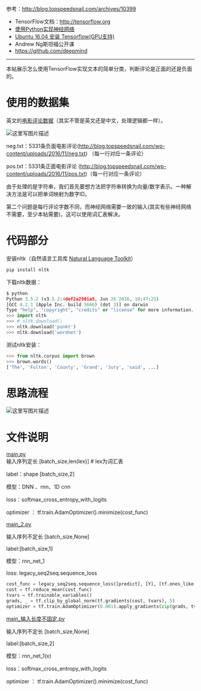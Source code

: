 参考：http://blog.topspeedsnail.com/archives/10399

- TensorFlow文档：http://tensorflow.org
- [使用Python实现神经网络](http://blog.topspeedsnail.com/archives/10377)
- [Ubuntu 16.04 安装 Tensorflow(GPU支持)](http://blog.topspeedsnail.com/archives/10116)
- Andrew Ng斯坦福公开课
- https://github.com/deepmind


----------
本帖展示怎么使用TensorFlow实现文本的简单分类，判断评论是正面的还是负面的。

# 使用的数据集

英文的[电影评论数据](https://www.cs.cornell.edu/people/pabo/movie-review-data/)（其实不管是英文还是中文，处理逻辑都一样）。

![这里写图片描述](http://blog.topspeedsnail.com/wp-content/uploads/2016/11/%E5%B1%8F%E5%B9%95%E5%BF%AB%E7%85%A7-2016-11-13-%E4%B8%8B%E5%8D%889.36.26.png)

neg.txt：5331条负面电影评论(http://blog.topspeedsnail.com/wp-content/uploads/2016/11/neg.txt) （每一行对应一条评论）

pos.txt：5331条正面电影评论 (http://blog.topspeedsnail.com/wp-content/uploads/2016/11/pos.txt)（每一行对应一条评论）

由于处理的是字符串，我们首先要想方法把字符串转换为向量/数字表示。一种解决方法是可以把单词映射为数字ID。

第二个问题是每行评论字数不同，而神经网络需要一致的输入(其实有些神经网络不需要，至少本帖需要)，这可以使用词汇表解决。

# 代码部分
安装nltk（自然语言工具库 [Natural Language Toolkit](http://www.nltk.org/)）

```python
pip install nltk
```
下载nltk数据：

```python
$ python
Python 3.5.2 (v3.5.2:4def2a2901a5, Jun 26 2016, 10:47:25) 
[GCC 4.2.1 (Apple Inc. build 5666) (dot 3)] on darwin
Type "help", "copyright", "credits" or "license" for more information.
>>> import nltk
>>> # nltk.download()
>>> nltk.download('punkt')
>>> nltk.download('wordnet')
```
测试nltk安装：

```python
>>> from nltk.corpus import brown
>>> brown.words()
['The', 'Fulton', 'County', 'Grand', 'Jury', 'said', ...]
```

# 思路流程
![这里写图片描述](http://img.blog.csdn.net/20180117145427716?watermark/2/text/aHR0cDovL2Jsb2cuY3Nkbi5uZXQvd2M3ODE3MDgyNDk=/font/5a6L5L2T/fontsize/400/fill/I0JBQkFCMA==/dissolve/70/gravity/SouthEast)

# 文件说明
[main.py](https://github.com/fengzhongyouxia/TensorExpand/blob/master/TensorExpand/%E9%A1%B9%E7%9B%AE%E7%BB%83%E4%B9%A0/8%E3%80%81tensorflow%E5%AF%B9%E8%AF%84%E8%AE%BA%E8%BF%9B%E8%A1%8C%E5%88%86%E7%B1%BB/main.py)  
输入序列定长 [batch_size,len(lex)]  # lex为词汇表

label：shape [batch_size,2]

模型：DNN 、rnn、1D cnn

loss：softmax_cross_entropy_with_logits

optimizer ： tf.train.AdamOptimizer().minimize(cost_func)

[main_2.py](https://github.com/fengzhongyouxia/TensorExpand/blob/master/TensorExpand/%E9%A1%B9%E7%9B%AE%E7%BB%83%E4%B9%A0/8%E3%80%81tensorflow%E5%AF%B9%E8%AF%84%E8%AE%BA%E8%BF%9B%E8%A1%8C%E5%88%86%E7%B1%BB/main_2.py)

输入序列不定长 [batch_size,None]

label:[batch_size,1]

模型：rnn_net_1

loss: legacy_seq2seq.sequence_loss

```python
cost_func = legacy_seq2seq.sequence_loss([predict], [Y], [tf.ones_like(Y, dtype=tf.float32)], len(lex))
cost = tf.reduce_mean(cost_func)
tvars = tf.trainable_variables()
grads, _ = tf.clip_by_global_norm(tf.gradients(cost, tvars), 5)
optimizer = tf.train.AdamOptimizer(0.001).apply_gradients(zip(grads, tvars))
```


[main_输入长度不固定.py](https://github.com/fengzhongyouxia/TensorExpand/blob/master/TensorExpand/%E9%A1%B9%E7%9B%AE%E7%BB%83%E4%B9%A0/8%E3%80%81tensorflow%E5%AF%B9%E8%AF%84%E8%AE%BA%E8%BF%9B%E8%A1%8C%E5%88%86%E7%B1%BB/main_%E8%BE%93%E5%85%A5%E9%95%BF%E5%BA%A6%E4%B8%8D%E5%9B%BA%E5%AE%9A.py)

输入序列不定长 [batch_size,None]

label:[batch_size,2]

模型：rnn_net_1(x)

loss：softmax_cross_entropy_with_logits

optimizer ： tf.train.AdamOptimizer().minimize(cost_func)

